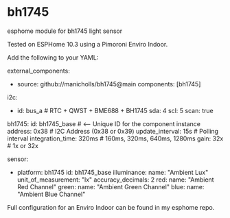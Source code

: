 # bh1745
esphome module for bh1745 light sensor

Tested on ESPHome 10.3 using a Pimoroni Enviro Indoor.

Add the following to your YAML:

external_components:
  - source: github://manicholls/bh1745@main
    components: [bh1745]

i2c:
  - id: bus_a   # RTC + QWST + BME688 + BH1745
    sda: 4
    scl: 5
    scan: true

bh1745:
  id: bh1745_base               # <-- Unique ID for the component instance
  address: 0x38                 # I2C Address (0x38 or 0x39)
  update_interval: 15s           # Polling interval
  integration_time: 320ms       # 160ms, 320ms, 640ms, 1280ms
  gain: 32x                     # 1x or 32x

sensor:
  - platform: bh1745
    id: bh1745_base
    illuminance:
      name: "Ambient Lux"
      unit_of_measurement: "lx"
      accuracy_decimals: 2
    red:
      name: "Ambient Red Channel"
    green:
      name: "Ambient Green Channel"
    blue:
      name: "Ambient Blue Channel"

Full configuration for an Enviro Indoor can be found in my esphome repo.